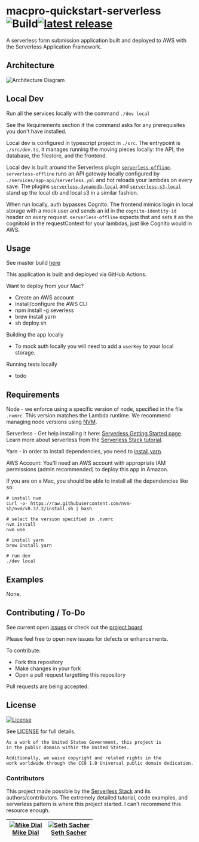 # macpro-quickstart-serverless ![Build](https://github.com/CMSgov/macpro-quickstart-serverless/workflows/Build/badge.svg?branch=master)[![latest release](https://img.shields.io/github/release/cmsgov/macpro-quickstart-serverless.svg)](https://github.com/cmsgov/macpro-quickstart-serverless/releases/latest)

A serverless form submission application built and deployed to AWS with the Serverless Application Framework.


## Architecture

![Architecture Diagram](./.images/architecture.png?raw=true)

## Local Dev

Run all the services locally with the command `./dev local`

See the Requirements section if the command asks for any prerequisites you don't have installed.

Local dev is configured in typescript project in `./src`. The entrypoint is `./src/dev.ts`, it manages running the moving pieces locally: the API, the database, the filestore, and the frontend. 

Local dev is built around the Serverless plugin [`serverless-offline`](https://github.com/dherault/serverless-offline). `serverless-offline` runs an API gateway locally configured by `./services/app-api/serverless.yml` and hot reloads your lambdas on every save. The plugins [`serverless-dynamodb-local`](https://github.com/99x/serverless-dynamodb-local) and [`serverless-s3-local`](https://github.com/ar90n/serverless-s3-local) stand up the local db and local s3 in a similar fashion. 

When run locally, auth bypasses Cognito. The frontend mimics login in local storage with a mock user and sends an id in the `cognito-identity-id` header on every request. `serverless-offline` expects that and sets it as the cognitoId in the requestContext for your lambdas, just like Cognito would in AWS. 

## Usage

See master build [here](https://github.com/CMSgov/macpro-quickstart-serverless/actions?query=branch%3Amaster)

This application is built and deployed via GitHub Actions.

Want to deploy from your Mac?
- Create an AWS account
- Install/configure the AWS CLI
- npm install -g severless
- brew install yarn
- sh deploy.sh

Building the app locally
- To mock auth locally you will need to add a `userKey` to your local storage.  

Running tests locally
- todo

## Requirements

Node - we enforce using a specific version of node, specified in the file `.nvmrc`. This version matches the Lambda runtime. We recommend managing node versions using [NVM](https://github.com/nvm-sh/nvm#installing-and-updating).

Serverless - Get help installing it here: [Serverless Getting Started page](https://www.serverless.com/framework/docs/providers/aws/guide/installation/). Learn more about serverless from the [Serverless Stack tutorial](https://serverless-stack.com/).  

Yarn - in order to install dependencies, you need to [install yarn](https://classic.yarnpkg.com/en/docs/install/). 

AWS Account:  You'll need an AWS account with appropriate IAM permissions (admin recommended) to deploy this app in Amazon.


If you are on a Mac, you should be able to install all the dependencies like so:
```
# install nvm
curl -o- https://raw.githubusercontent.com/nvm-sh/nvm/v0.37.2/install.sh | bash

# select the version specified in .nvmrc
nvm install
nvm use

# install yarn
brew install yarn

# run dev
./dev local
```

## Examples

None.

## Contributing / To-Do

See current open [issues](https://github.com/mdial89f/quickstart-serverless/issues) or check out the [project board](https://github.com/mdial89f/quickstart-serverless/projects/1)

Please feel free to open new issues for defects or enhancements.

To contribute:
- Fork this repository
- Make changes in your fork
- Open a pull request targetting this repository

Pull requests are being accepted.

## License

[![License](https://img.shields.io/badge/License-CC0--1.0--Universal-blue.svg)](https://creativecommons.org/publicdomain/zero/1.0/legalcode)

See [LICENSE](LICENSE.md) for full details.

```text
As a work of the United States Government, this project is
in the public domain within the United States.

Additionally, we waive copyright and related rights in the
work worldwide through the CC0 1.0 Universal public domain dedication.
```

### Contributors

This project made possible by the [Serverless Stack](https://serverless-stack.com/) and its authors/contributors.  The extremely detailed tutorial, code examples, and serverless pattern is where this project started.  I can't recommend this resource enough.

| [![Mike Dial][dial_avatar]][dial_homepage]<br/>[Mike Dial][dial_homepage] | [![Seth Sacher][sacher_avatar]][sacher_homepage]<br/>[Seth Sacher][sacher_homepage] |
|---|---|

  [dial_homepage]: https://github.com/mdial89f
  [dial_avatar]: https://avatars.githubusercontent.com/mdial89f?size=150
  [sacher_homepage]: https://github.com/sethsacher
  [sacher_avatar]: https://avatars.githubusercontent.com/sethsacher?size=150
